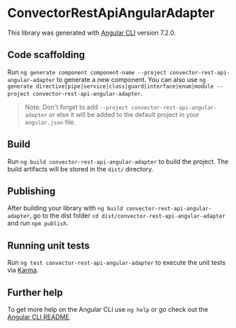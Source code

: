 # ConvectorRestApiAngularAdapter

This library was generated with [Angular CLI](https://github.com/angular/angular-cli) version 7.2.0.

## Code scaffolding

Run `ng generate component component-name --project convector-rest-api-angular-adapter` to generate a new component. You can also use `ng generate directive|pipe|service|class|guard|interface|enum|module --project convector-rest-api-angular-adapter`.
> Note: Don't forget to add `--project convector-rest-api-angular-adapter` or else it will be added to the default project in your `angular.json` file. 

## Build

Run `ng build convector-rest-api-angular-adapter` to build the project. The build artifacts will be stored in the `dist/` directory.

## Publishing

After building your library with `ng build convector-rest-api-angular-adapter`, go to the dist folder `cd dist/convector-rest-api-angular-adapter` and run `npm publish`.

## Running unit tests

Run `ng test convector-rest-api-angular-adapter` to execute the unit tests via [Karma](https://karma-runner.github.io).

## Further help

To get more help on the Angular CLI use `ng help` or go check out the [Angular CLI README](https://github.com/angular/angular-cli/blob/master/README.md).
